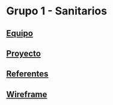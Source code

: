 # Grupo 1 - Sanitarios

## [Equipo](https://github.com/Esteban-Somoza/Grupo_1_Sanitarios/blob/master/Integrantes.md)

## [Proyecto](https://github.com/Esteban-Somoza/Grupo_1_Sanitarios/blob/master/Proyecto.md)

## [Referentes](https://github.com/Esteban-Somoza/Grupo_1_Sanitarios/blob/master/Referentes.md)

## [Wireframe](https://www.figma.com/team_invite/redeem/Cg87m43pTQkV3hv3tNOlQR)

